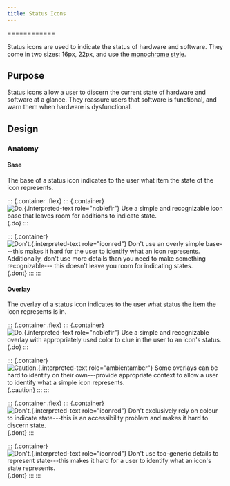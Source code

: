 ```yaml
---
title: Status Icons
---
```

============

Status icons are used to indicate the status of hardware and software.
They come in two sizes: 16px, 22px, and use the [monochrome
style](index.html).

Purpose
-------

Status icons allow a user to discern the current state of hardware and
software at a glance. They reassure users that software is functional,
and warn them when hardware is dysfunctional.

Design
------

### Anatomy

#### Base

The base of a status icon indicates to the user what item the state of
the icon represents.

::: {.container .flex}
::: {.container}
![`Do.`{.interpreted-text role="noblefir"} Use a simple and recognizable
icon base that leaves room for additions to indicate
state.](/hig/status-base-do.png){.do}
:::

::: {.container}
![`Don't.`{.interpreted-text role="iconred"} Don\'t use an overly simple
base---this makes it hard for the user to identify what an icon
represents. Additionally, don\'t use more details than you need to make
something recognizable--- this doesn\'t leave you room for indicating
states.](/hig/status-base-dont.png){.dont}
:::
:::

#### Overlay

The overlay of a status icon indicates to the user what status the item
the icon represents is in.

::: {.container .flex}
::: {.container}
![`Do.`{.interpreted-text role="noblefir"} Use a simple and recognizable
overlay with appropriately used color to clue in the user to an icon\'s
status.](/hig/status-overlay-do.png){.do}
:::

::: {.container}
![`Caution.`{.interpreted-text role="ambientamber"} Some overlays can be
hard to identify on their own---provide appropriate context to allow a
user to identify what a simple icon
represents.](/hig/status-caution.png){.caution}
:::
:::

::: {.container .flex}
::: {.container}
![`Don't.`{.interpreted-text role="iconred"} Don\'t exclusively rely on
colour to indicate state---this is an accessibility problem and makes it
hard to discern state.](/hig/status-overlay-dont-color.png){.dont}
:::

::: {.container}
![`Don't.`{.interpreted-text role="iconred"} Don\'t use too-generic
details to represent state---this makes it hard for a user to identify
what an icon\'s state
represents.](/hig/status-overlay-dont-detail.png){.dont}
:::
:::
